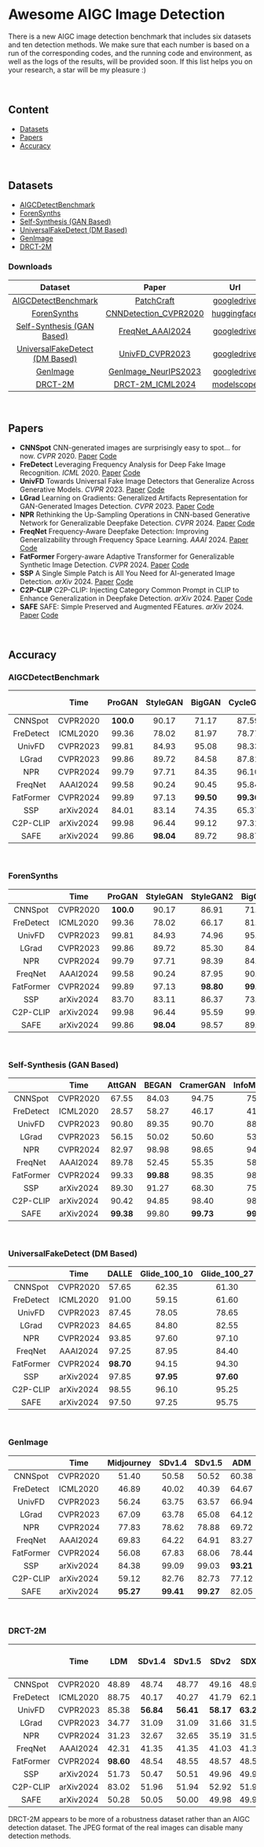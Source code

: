 # Awesome AIGC Image Detection
There is a new AIGC image detection benchmark that includes six datasets and ten detection methods. We make sure that each number is based on a run of the corresponding codes, and the running code and environment, as well as the logs of the results, will be provided soon. If this list helps you on your research, a star will be my pleasure :)

&nbsp;

## Content

- [Datasets](#datasets)
- [Papers](#Papers)
- [Accuracy](#Accuracy)

&nbsp;

## Datasets

- [AIGCDetectBenchmark](https://github.com/Ekko-zn/AIGCDetectBenchmark)
- [ForenSynths](https://github.com/peterwang512/CNNDetection)
- [Self-Synthesis (GAN Based)](https://github.com/chuangchuangtan/FreqNet-DeepfakeDetection)
- [UniversalFakeDetect (DM Based)](https://github.com/Yuheng-Li/UniversalFakeDetect)
- [GenImage](https://github.com/GenImage-Dataset/GenImage)
- [DRCT-2M](https://github.com/beibuwandeluori/DRCT)

### Downloads
  |                           Dataset                            |                            Paper                             |                             Url                              |
  | :----------------------------------------------------------: | :----------------------------------------------------------: | :----------------------------------------------------------: |
  | [AIGCDetectBenchmark](https://github.com/Ekko-zn/AIGCDetectBenchmark) |        [PatchCraft](https://arxiv.org/abs/2311.12397)        | [googledrive](https://drive.google.com/drive/folders/1p4ewuAo7d5LbNJ4cKyh10Xl9Fg2yoFOw) |
  | [ForenSynths](https://github.com/peterwang512/CNNDetection)  |  [CNNDetection_CVPR2020](https://arxiv.org/abs/2311.12397)   | [huggingface](https://huggingface.co/datasets/sywang/CNNDetection/resolve/main/CNN_synth_testset.zip) |
  | [Self-Synthesis (GAN Based)](https://github.com/chuangchuangtan/FreqNet-DeepfakeDetection) |     [FreqNet_AAAI2024](https://arxiv.org/abs/2403.07240)     | [googledrive](https://drive.google.com/drive/folders/11E0Knf9J1qlv2UuTnJSOFUjIIi90czSj?usp=sharing) |
  | [UniversalFakeDetect (DM Based)](https://github.com/Yuheng-Li/UniversalFakeDetect) |     [UnivFD_CVPR2023](https://arxiv.org/abs/2302.10174)      | [googledrive](https://drive.google.com/drive/folders/1nkCXClC7kFM01_fqmLrVNtnOYEFPtWO-?usp=sharing) |
  |   [GenImage](https://github.com/GenImage-Dataset/GenImage)   |   [GenImage_NeurIPS2023](https://arxiv.org/abs/2306.08571)   | [googledrive](https://drive.google.com/drive/folders/1jGt10bwTbhEZuGXLyvrCuxOI0cBqQ1FS) |
  |      [DRCT-2M](https://github.com/beibuwandeluori/DRCT)      | [DRCT-2M_ICML2024](https://icml.cc/virtual/2024/poster/33086) | [modelscope](https://modelscope.cn/datasets/BokingChen/DRCT-2M/files) |

&nbsp;

## Papers

* **CNNSpot**  CNN-generated images are surprisingly easy to spot... for now. *CVPR* 2020. [Paper](https://arxiv.org/abs/1912.11035) [Code](https://github.com/peterwang512/CNNDetection)
* **FreDetect**  Leveraging Frequency Analysis for Deep Fake Image Recognition. *ICML* 2020. [Paper](https://arxiv.org/abs/2003.08685) [Code](https://github.com/Ekko-zn/AIGCDetectBenchmark)
* **UnivFD**  Towards Universal Fake Image Detectors that Generalize Across Generative Models. *CVPR* 2023. [Paper](https://arxiv.org/abs/2302.10174) [Code](https://github.com/WisconsinAIVision/UniversalFakeDetect)
* **LGrad**  Learning on Gradients: Generalized Artifacts Representation for GAN-Generated Images Detection. *CVPR* 2023. [Paper](https://openaccess.thecvf.com/content/CVPR2023/papers/Tan_Learning_on_Gradients_Generalized_Artifacts_Representation_for_GAN-Generated_Images_Detection_CVPR_2023_paper.pdf) [Code](https://github.com/chuangchuangtan/LGrad)
* **NPR**  Rethinking the Up-Sampling Operations in CNN-based Generative Network for Generalizable Deepfake Detection. *CVPR* 2024. [Paper](https://arxiv.org/abs/2312.10461) [Code](https://github.com/chuangchuangtan/NPR-DeepfakeDetection)
* **FreqNet**  Frequency-Aware Deepfake Detection: Improving Generalizability through Frequency Space Learning. *AAAI* 2024. [Paper](https://arxiv.org/abs/2403.07240) [Code](https://github.com/chuangchuangtan/FreqNet-DeepfakeDetection)
* **FatFormer**  Forgery-aware Adaptive Transformer for Generalizable Synthetic Image Detection. *CVPR* 2024. [Paper](https://arxiv.org/abs/2312.16649) [Code](https://github.com/Michel-liu/FatFormer)
* **SSP**  A Single Simple Patch is All You Need for AI-generated Image Detection. *arXiv* 2024. [Paper](https://arxiv.org/abs/2402.01123) [Code](https://github.com/bcmi/SSP-AI-Generated-Image-Detection)
* **C2P-CLIP**  C2P-CLIP: Injecting Category Common Prompt in CLIP to Enhance Generalization in Deepfake Detection. *arXiv* 2024. [Paper](https://arxiv.org/abs/2408.09647) [Code](https://github.com/chuangchuangtan/C2P-CLIP-DeepfakeDetection)
* **SAFE**  SAFE: Simple Preserved and Augmented FEatures. *arXiv* 2024. [Paper](https://arxiv.org/abs/2408.06741) [Code](https://github.com/Ouxiang-Li/SAFE)

&nbsp;

## Accuracy

### AIGCDetectBenchmark

|           |   Time    |  ProGAN   | StyleGAN  |  BigGAN   | CycleGAN  |  StarGAN  |  GauGAN   | StyleGAN2 |   WFIR    |    ADM    |   Glide   | Midjourney |  SD v1.4  |  SD v1.5  |   VQDM    |  Wukong   |  DALLE2   |   Mean    |
| :-------: | :-------: | :-------: | :-------: | :-------: | :-------: | :-------: | :-------: | :-------: | :-------: | :-------: | :-------: | :--------: | :-------: | :-------: | :-------: | :-------: | :-------: | :-------: |
|  CNNSpot  | CVPR2020  | **100.0** |   90.17   |   71.17   |   87.59   |   94.60   |   81.44   |   86.91   | **95.10** |   60.38   |   58.03   |   51.40    |   50.58   |   50.52   |   56.45   |   51.03   |   51.25   |   71.04   |
| FreDetect | ICML2020  |   99.36   |   78.02   |   81.97   |   78.77   |   94.62   |   80.57   |   66.17   |   46.45   |   64.67   |   55.43   |   46.89    |   40.02   |   40.39   |   78.95   |   41.54   |   34.65   |   64.28   |
|  UnivFD   | CVPR2023  |   99.81   |   84.93   |   95.08   |   98.33   |   95.75   | **99.47** |   74.96   |   87.20   |   66.94   |   62.53   |   56.24    |   63.75   |   63.57   |   85.42   |   71.06   |   50.75   |   78.49   |
|   LGrad   | CVPR2023  |   99.86   |   89.72   |   84.58   |   87.81   |   99.30   |   82.26   |   85.30   |   52.95   |   64.12   |   70.30   |   67.09    |   63.78   |   65.08   |   72.62   |   60.14   |   68.55   |   75.84   |
|    NPR    | CVPR2024  |   99.79   |   97.71   |   84.35   |   96.10   |   99.35   |   82.50   |   98.39   |   65.75   |   69.72   |   78.35   |   77.83    |   78.62   |   78.88   |   78.13   |   76.10   |   64.90   |   82.90   |
|  FreqNet  | AAAI2024  |   99.58   |   90.24   |   90.45   |   95.84   |   85.69   |   93.41   |   87.95   |   49.20   |   83.27   |   81.66   |   69.83    |   64.22   |   64.91   |   81.65   |   57.72   |   55.30   |   78.18   |
| FatFormer | CVPR2024  |   99.89   |   97.13   | **99.50** | **99.36** |   99.75   |   99.43   | **98.80** |   88.16   |   78.44   |   88.03   |   56.08    |   67.83   |   68.06   |   86.87   |   73.06   |   69.67   |   85.63   |
|    SSP    | arXiv2024 |   84.01   |   83.14   |   74.35   |   65.37   |   89.59   |   58.82   |   86.23   |   70.30   | **93.15** | **98.77** |   84.21    |   99.17   |   99.08   |   96.09   | **98.55** | **96.30** |   88.97   |
| C2P-CLIP  | arXiv2024 |   99.98   |   96.44   |   99.12   |   97.31   |   99.60   |   99.17   |   95.59   |   94.80   |   77.12   |   88.48   |   59.12    |   82.76   |   82.73   |   87.16   |   80.12   |   65.10   |   87.79   |
|   SAFE    | arXiv2024 |   99.86   | **98.04** |   89.72   |   98.87   | **99.90** |   91.52   |   98.57   |   51.95   |   82.05   |   96.29   | **95.27**  | **99.41** | **99.27** | **96.29** |   98.21   |   95.30   | **93.16** |

&nbsp;

### ForenSynths

|           |   Time    |  ProGAN   | StyleGAN  | StyleGAN2 |  BigGAN   | CycleGAN  |  StarGAN  |  GauGAN   | Deepfake  |   SITD    |    SAN    |    CRN    |   IMLE    |   WFIR    |   Mean    |
| :-------: | :-------: | :-------: | :-------: | :-------: | :-------: | :-------: | :-------: | :-------: | :-------: | :-------: | :-------: | :-------: | :-------: | :-------: | :-------: |
|  CNNSpot  | CVPR2020  | **100.0** |   90.17   |   86.91   |   71.17   |   87.59   |   94.60   |   81.44   |   50.71   | **98.06** |   50.00   |   86.34   |   86.34   | **95.10** |   77.76   |
| FreDetect | ICML2020  |   99.36   |   78.02   |   66.17   |   81.97   |   78.77   |   94.62   |   80.57   |   63.29   |   33.33   |   50.00   |   60.04   |   60.13   |   46.45   |   68.67   |
|  UnivFD   | CVPR2023  |   99.81   |   84.93   |   74.96   |   95.08   |   98.33   |   95.75   | **99.47** |   68.57   |   62.22   |   56.62   |   56.59   |   69.11   |   87.20   |   80.66   |
|   LGrad   | CVPR2023  |   99.86   |   89.72   |   85.30   |   84.58   |   87.81   |   99.30   |   82.26   |   51.17   |   48.06   |   41.55   |   51.51   |   51.54   |   52.95   |   75.05   |
|    NPR    | CVPR2024  |   99.79   |   97.71   |   98.39   |   84.35   |   96.10   |   99.35   |   82.50   |   80.22   |   62.50   |   69.18   |   50.00   |   50.00   |   65.75   |   79.68   |
|  FreqNet  | AAAI2024  |   99.58   |   90.24   |   87.95   |   90.45   |   95.84   |   85.69   |   93.41   |   88.92   |   65.56   |   71.92   |   59.03   |   59.05   |   49.20   |   79.76   |
| FatFormer | CVPR2024  |   99.89   |   97.13   | **98.80** | **99.50** | **99.36** |   99.75   |   99.43   |   93.27   |   81.39   |   68.04   |   69.46   |   69.46   |   88.11   |   89.51   |
|    SSP    | arXiv2024 |   83.70   |   83.11   |   86.37   |   73.12   |   65.40   |   90.22   |   59.32   |   67.51   |   77.50   |   78.77   |   52.19   |   51.69   |   69.10   |   70.36   |
| C2P-CLIP  | arXiv2024 |   99.98   |   96.44   |   95.59   |   99.12   |   97.31   |   99.60   |   99.17   | **93.77** |   95.56   |   64.38   | **93.29** | **93.29** |   94.80   | **94.02** |
|   SAFE    | arXiv2024 |   99.86   | **98.04** |   98.57   |   89.72   |   98.87   | **99.90** |   91.52   |   93.10   |   85.56   | **95.91** |   50.10   |   50.10   |   51.95   |   84.86   |

&nbsp;

### Self-Synthesis (GAN Based)

|           |   Time    |  AttGAN   |   BEGAN   | CramerGAN | InfoMaxGAN |  MMDGAN   |  RelGAN   |   S3GAN   |   SNGAN   |   STGAN   |   Mean    |
| :-------: | :-------: | :-------: | :-------: | :-------: | :--------: | :-------: | :-------: | :-------: | :-------: | :-------: | :-------: |
|  CNNSpot  | CVPR2020  |   67.55   |   84.03   |   94.75   |   75.35    |   94.05   |   91.10   |   71.33   |   76.50   |   82.42   |   81.90   |
| FreDetect | ICML2020  |   28.57   |   58.27   |   46.17   |   41.40    |   48.27   |   66.62   |   91.05   |   57.25   |   50.00   |   54.18   |
|  UnivFD   | CVPR2023  |   90.80   |   89.35   |   90.70   |   88.48    |   90.62   |   93.38   |   94.12   |   88.65   |   82.75   |   89.87   |
|   LGrad   | CVPR2023  |   56.15   |   50.02   |   50.60   |   53.20    |   50.95   |   78.38   |   82.33   |   52.12   |   50.25   |   58.22   |
|    NPR    | CVPR2024  |   82.97   |   98.98   |   98.65   |   94.45    |   98.55   |   99.62   |   79.00   |   88.83   |   97.97   |   93.23   |
|  FreqNet  | AAAI2024  |   89.78   |   52.45   |   55.35   |   58.63    |   58.50   | **99.98** |   88.35   |   58.67   |   64.70   |   69.60   |
| FatFormer | CVPR2024  |   99.33   | **99.88** |   98.35   |   98.35    |   98.35   |   99.45   | **99.00** |   98.28   |   98.78   |   98.86   |
|    SSP    | arXiv2024 |   89.30   |   91.27   |   68.30   |   75.45    |   72.20   |   76.90   |   46.25   |   65.88   |   74.38   |   73.32   |
| C2P-CLIP  | arXiv2024 |   90.42   |   94.85   |   98.40   |   98.40    |   98.40   |   91.97   |   98.98   |   98.38   |   97.58   |   96.38   |
|   SAFE    | arXiv2024 | **99.38** |   99.80   | **99.73** | **99.55**  | **99.73** |   99.55   |   94.48   | **98.80** | **99.90** | **98.99** |

&nbsp;

### UniversalFakeDetect (DM Based)

|           |   Time    |   DALLE   | Glide_100_10 | Glide_100_27 | Glide_50_27 |    ADM    |  LDM_100  |  LDM_200  | LDM_200_cfg |   Mean    |
| :-------: | :-------: | :-------: | :----------: | :----------: | :---------: | :-------: | :-------: | :-------: | :---------: | :-------: |
|  CNNSpot  | CVPR2020  |   57.65   |    62.35     |    61.30     |    64.50    |   62.45   |   54.85   |   54.75   |    55.95    |   59.23   |
| FreDetect | ICML2020  |   91.00   |    59.15     |    61.60     |    62.80    |   60.40   |   88.75   |   88.45   |    86.15    |   74.79   |
|  UnivFD   | CVPR2023  |   87.45   |    78.05     |    78.65     |    79.20    |   70.00   |   95.15   |   94.55   |    74.15    |   82.15   |
|   LGrad   | CVPR2023  |   84.65   |    84.80     |    82.55     |    85.10    |   69.30   |   85.00   |   84.10   |    86.00    |   82.69   |
|    NPR    | CVPR2024  |   93.85   |    97.60     |    97.10     |    97.55    |   75.15   |   98.65   |   98.45   |    98.30    |   94.58   |
|  FreqNet  | AAAI2024  |   97.25   |    87.95     |    84.40     |    86.55    |   67.25   |   97.75   |   97.40   |    97.20    |   89.47   |
| FatFormer | CVPR2024  | **98.70** |    94.15     |    94.30     |    94.60    |   76.01   |   98.60   |   98.55   |    94.85    |   93.72   |
|    SSP    | arXiv2024 |   97.85   |  **97.95**   |  **97.60**   |  **98.45**  | **89.05** |   98.15   |   97.95   |    98.45    | **96.93** |
| C2P-CLIP  | arXiv2024 |   98.55   |    96.10     |    95.25     |    95.25    |   69.10   | **99.30** | **99.25** |    97.25    |   93.76   |
|   SAFE    | arXiv2024 |   97.50   |    97.25     |    95.75     |    96.60    |   82.36   |   98.80   |   98.80   |  **98.65**  |   95.71   |

&nbsp;

### GenImage

|           |   Time    | Midjourney |  SDv1.4   |  SDv1.5   |    ADM    |   Glide   |  Wukong   |   VQDM    |  BigGAN   |   Mean    |
| :-------: | :-------: | :--------: | :-------: | :-------: | :-------: | :-------: | :-------: | :-------: | :-------: | :-------: |
|  CNNSpot  | CVPR2020  |   51.40    |   50.58   |   50.52   |   60.38   |   58.03   |   51.03   |   56.45   |   72.92   |   56.41   |
| FreDetect | ICML2020  |   46.89    |   40.02   |   40.39   |   64.67   |   55.43   |   41.54   |   78.95   |   40.23   |   51.02   |
|  UnivFD   | CVPR2023  |   56.24    |   63.75   |   63.57   |   66.94   |   62.53   |   71.06   |   85.42   |   90.18   |   69.96   |
|   LGrad   | CVPR2023  |   67.09    |   63.78   |   65.08   |   64.12   |   70.30   |   60.14   |   72.62   |   52.91   |   64.50   |
|    NPR    | CVPR2024  |   77.83    |   78.62   |   78.88   |   69.72   |   78.35   |   76.10   |   78.13   |   80.08   |   77.21   |
|  FreqNet  | AAAI2024  |   69.83    |   64.22   |   64.91   |   83.27   |   81.66   |   57.72   |   81.65   |   90.57   |   74.23   |
| FatFormer | CVPR2024  |   56.08    |   67.83   |   68.06   |   78.44   |   88.03   |   73.06   |   86.87   |   96.80   |   76.90   |
|   SSP     | arXiv2024 |   84.38    |   99.09   |   99.03   | **93.21** | **98.78** | **98.45** |   95.74   |   78.06   |   93.57   |
| C2P-CLIP  | arXiv2024 |   59.12    |   82.76   |   82.73   |   77.12   |   88.48   |   80.12   |   87.16   | **97.94** |   81.93   |
|   SAFE    | arXiv2024 | **95.27**  | **99.41** | **99.27** |   82.05   |   96.29   |   98.21   | **96.29** |   97.84   | **95.58** |

&nbsp;

### DRCT-2M

|           |   Time    |    LDM    |  SDv1.4   |  SDv1.5   |   SDv2    |   SDXL    | SDXL-Refiner | SD-Turbo  | SDXL-Turbo | LCM-SDv1.5 | LCM-SDXL  | SDv1-Ctrl | SDv2-Ctrl | SDXL-Ctrl |  SDv1-DR  |  SDv2-DR  |  SDXL-DR  |   Mean    |
| :-------: | :-------: | :-------: | :-------: | :-------: | :-------: | :-------: | :----------: | :-------: | :--------: | :--------: | :-------: | :-------: | :-------: | :-------: | :-------: | :-------: | :-------: | :-------: |
|  CNNSpot  | CVPR2020  |   48.89   |   48.74   |   48.77   |   49.16   |   48.90   |    48.80     |   48.74   |   48.73    |   48.74    |   49.10   |   48.75   |   48.74   |   48.73   |   51.15   |   49.16   |   48.88   |   49.07   |
| FreDetect | ICML2020  |   88.75   |   40.17   |   40.27   |   41.79   |   62.16   |    62.16     | **61.03** | **69.46**  |   46.20    |   57.18   |   33.43   |   29.76   |   34.62   |   42.64   |   41.79   |   43.51   |   44.77   |
|  UnivFD   | CVPR2023  |   85.38   | **56.84** | **56.41** | **58.17** | **63.24** |    55.04     |   56.46   |   52.98    | **54.49**  |   65.86   | **75.85** | **65.42** |   61.80   |   64.60   |   56.15   |   53.90   | **61.80** |
|   LGrad   | CVPR2023  |   34.77   |   31.09   |   31.09   |   31.66   |   31.57   |    31.08     |   31.18   |   31.06    |   31.22    |   31.28   |   31.23   |   31.11   |   31.77   |   55.07   |   52.06   |   31.28   |   37.93   |
|    NPR    | CVPR2024  |   31.23   |   32.67   |   32.65   |   35.19   |   31.53   |    32.10     |   32.17   |   32.92    |   33.55    |   30.86   |   30.63   |   30.69   |   35.40   |   71.07   |   70.55   |   68.63   |   39.49   |
|  FreqNet  | AAAI2024  |   42.31   |   41.35   |   41.35   |   41.03   |   41.38   |    41.46     |   41.35   |   41.35    |   41.36    |   41.37   |   41.35   |   41.37   |   41.38   |   57.31   |   51.03   |   56.41   |   43.97   |
| FatFormer | CVPR2024  | **98.60** |   48.54   |   48.55   |   48.57   |   48.55   |    48.61     |   48.59   |   48.54    |   48.63    |   50.09   |   61.09   |   50.11   |   54.17   |   49.91   |   59.56   |   64.45   |   51.95   |
|    SSP    | arXiv2024 |   51.73   |   50.47   |   50.51   |   49.96   |   49.93   |    49.93     |   49.85   |   49.91    |   50.67    |   49.79   |   50.09   |   50.16   |   50.67   | **98.64** |   84.92   |   82.43   |   57.47   |
| C2P-CLIP  | arXiv2024 |   83.02   |   51.96   |   51.94   |   52.92   |   51.94   |  **64.60**   |   51.72   |   50.62    |   52.03    | **66.05** |   56.86   |   54.69   | **77.77** |   67.24   |   57.14   |   56.72   |   59.20   |
|   SAFE    | arXiv2024 |   50.28   |   50.05   |   50.00   |   49.98   |   49.92   |    50.14     |   49.96   |   49.95    |   50.13    |   49.95   |   49.94   |   50.00   |   54.74   |   98.18   | **98.47** | **97.26** |   59.31   |

DRCT-2M appears to be more of a robustness dataset rather than an AIGC detection dataset. The JPEG format of the real images can disable many detection methods.
